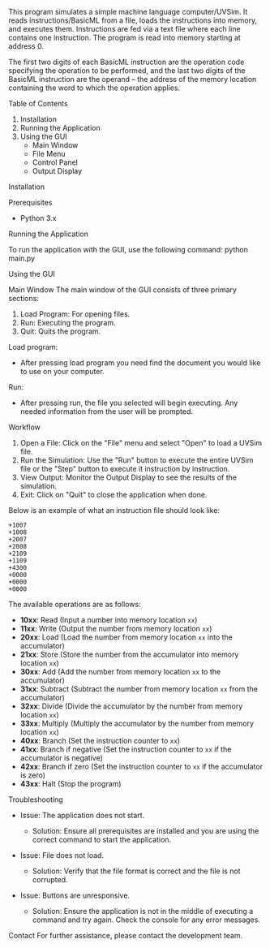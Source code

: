 This program simulates a simple machine language computer/UVSim. It reads instructions/BasicML from a file, loads the instructions into memory, and executes them. Instructions are fed via a text file where each line contains one instruction. The program is read into memory starting at address 0.

The first two digits of each BasicML instruction are the operation code specifying the operation to be performed, and the last two digits of the BasicML instruction are the operand – the address of the memory location containing the word to which the operation applies.

Table of Contents
1. Installation
2. Running the Application
3. Using the GUI
    - Main Window
    - File Menu
    - Control Panel
    - Output Display

Installation

Prerequisites
- Python 3.x

Running the Application

To run the application with the GUI, use the following command:
    python main.py

Using the GUI

Main Window
The main window of the GUI consists of three primary sections:
1. Load Program: For opening files.
2. Run: Executing the program.
3. Quit: Quits the program. 

Load program:
- After pressing load program you need find the document you would like to use on your computer.

Run:
- After pressing run, the file you selected will begin executing. Any needed information from the user will be prompted. 

Workflow
1. Open a File: Click on the "File" menu and select "Open" to load a UVSim file.
2. Run the Simulation: Use the "Run" button to execute the entire UVSim file or the "Step" button to execute it instruction by instruction.
3. View Output: Monitor the Output Display to see the results of the simulation.
5. Exit: Click on "Quit" to close the application when done.

Below is an example of what an instruction file should look like:

```
+1007
+1008
+2007
+2008
+2109
+1109
+4300
+0000
+0000
+0000
```


The available operations are as follows:

- **10xx**: Read (Input a number into memory location `xx`)
- **11xx**: Write (Output the number from memory location `xx`)
- **20xx**: Load (Load the number from memory location `xx` into the accumulator)
- **21xx**: Store (Store the number from the accumulator into memory location `xx`)
- **30xx**: Add (Add the number from memory location `xx` to the accumulator)
- **31xx**: Subtract (Subtract the number from memory location `xx` from the accumulator)
- **32xx**: Divide (Divide the accumulator by the number from memory location `xx`)
- **33xx**: Multiply (Multiply the accumulator by the number from memory location `xx`)
- **40xx**: Branch (Set the instruction counter to `xx`)
- **41xx**: Branch if negative (Set the instruction counter to `xx` if the accumulator is negative)
- **42xx**: Branch if zero (Set the instruction counter to `xx` if the accumulator is zero)
- **43xx**: Halt (Stop the program)


Troubleshooting

- Issue: The application does not start.
  - Solution: Ensure all prerequisites are installed and you are using the correct command to start the application.
  
- Issue: File does not load.
  - Solution: Verify that the file format is correct and the file is not corrupted.

- Issue: Buttons are unresponsive.
  - Solution: Ensure the application is not in the middle of executing a command and try again. Check the console for any error messages.

Contact
For further assistance, please contact the development team.
